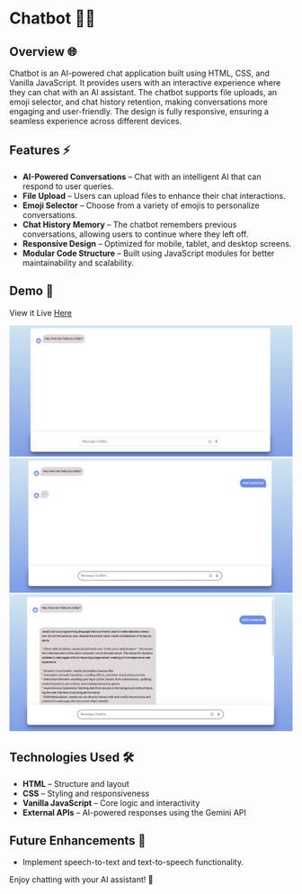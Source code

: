 # Chatbot 🤖💬

## Overview 🌐
Chatbot is an AI-powered chat application built using HTML, CSS, and Vanilla JavaScript. It provides users with an interactive experience where they can chat with an AI assistant. The chatbot supports file uploads, an emoji selector, and chat history retention, making conversations more engaging and user-friendly. The design is fully responsive, ensuring a seamless experience across different devices.

## Features ⚡
- **AI-Powered Conversations**  – Chat with an intelligent AI that can respond to user queries.
- **File Upload**  – Users can upload files to enhance their chat interactions.
- **Emoji Selector**  – Choose from a variety of emojis to personalize conversations.
- **Chat History Memory**  – The chatbot remembers previous conversations, allowing users to continue where they left off.
- **Responsive Design**  – Optimized for mobile, tablet, and desktop screens.
- **Modular Code Structure**  – Built using JavaScript modules for better maintainability and scalability.

## Demo 📂
View it Live [Here](https://shumaila-sayed.github.io/chatbot/)

![first look](./assets/Screenshot%20(52).png) ![thinking look](./assets/Screenshot%20(53).png) ![output look](./assets/Screenshot%20(54).png)

## Technologies Used 🛠️
- **HTML**  – Structure and layout
- **CSS**  – Styling and responsiveness
- **Vanilla JavaScript**  – Core logic and interactivity
- **External APIs**  – AI-powered responses using the Gemini API

## Future Enhancements 🎤
- Implement speech-to-text and text-to-speech functionality. 

Enjoy chatting with your AI assistant! 🚀